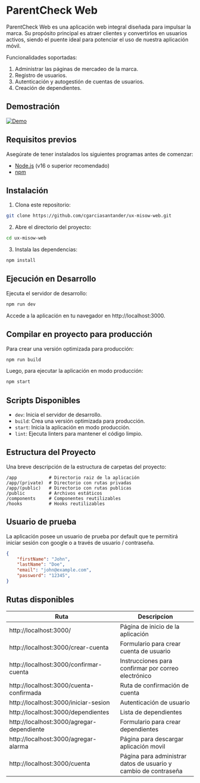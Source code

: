 # ParentCheck Web
ParentCheck Web es una aplicación web integral diseñada para impulsar la marca. Su propósito principal es atraer clientes y convertirlos en usuarios activos, siendo el puente ideal para potenciar el uso de nuestra aplicación móvil.

Funcionalidades soportadas:

1. Administrar las páginas de mercadeo de la marca.
2. Registro de usuarios.
3. Autenticación y autogestión de cuentas de usuarios.
4. Creación de dependientes.

## Demostración
[![Demo](https://img.youtube.com/vi/zJnxGMYoH9k/hqdefault.jpg)](https://www.youtube.com/embed/zJnxGMYoH9k)

## Requisitos previos

Asegúrate de tener instalados los siguientes programas antes de comenzar:
- [Node.js](https://nodejs.org/) (v16 o superior recomendado)
- [npm](https://www.npmjs.com/)

## Instalación

1. Clona este repositorio:
```bash
git clone https://github.com/cgarciasantander/ux-misow-web.git
```
2. Abre el directorio del proyecto:
```bash
cd ux-misow-web
```
3. Instala las dependencias:
```bash
npm install
```

## Ejecución en Desarrollo
Ejecuta el servidor de desarrollo:

```bash
npm run dev
```

Accede a la aplicación en tu navegador en http://localhost:3000.

## Compilar en proyecto para producción
Para crear una versión optimizada para producción:

```bash
npm run build
```

Luego, para ejecutar la aplicación en modo producción:

```bash
npm start
```

## Scripts Disponibles
- `dev`: Inicia el servidor de desarrollo.
- `build`: Crea una versión optimizada para producción.
- `start`: Inicia la aplicación en modo producción.
- `lint`: Ejecuta linters para mantener el código limpio.

## Estructura del Proyecto
Una breve descripción de la estructura de carpetas del proyecto:
```
/app            # Directorio raiz de la aplicación
/app/(private)  # Directorio con rutas privadas
/app/(public)   # Directorio con rutas publicas
/public         # Archivos estáticos
/components     # Componentes reutilizables
/hooks          # Hooks reutilizables
```

## Usuario de prueba
La aplicación posee un usuario de prueba por default que te permitirá iniciar sesión con google o a través de usuario / contraseña.

```json
{
    "firstName": "John",
    "lastName": "Doe",
    "email": "john@example.com",
    "password": "12345",
}
```

## Rutas disponibles
|Ruta|Descripcion|
|-|-|
|http://localhost:3000/|Página de inicio de la aplicación|
|http://localhost:3000/crear-cuenta|Formulario para crear cuenta de usuario|
|http://localhost:3000/confirmar-cuenta|Instrucciones para confirmar por correo electrónico|
|http://localhost:3000/cuenta-confirmada|Ruta de confirmación de cuenta|
|http://localhost:3000/iniciar-sesion|Autenticación de usuario|
|http://localhost:3000/dependientes|Lista de dependientes|
|http://localhost:3000/agregar-dependiente|Formulario para crear dependientes|
|http://localhost:3000/agregar-alarma|Página para descargar aplicación movil|
|http://localhost:3000/cuenta|Página para administrar datos de usuario y cambio de contraseña|
